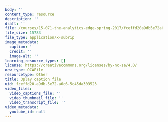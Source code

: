 ```yaml
---
body: ''
content_type: resource
description: ''
draft: ''
file: /courses/15-071-the-analytics-edge-spring-2017/fceffd20a9db5e72a6c65c45da303523_JcKvI821H0c.vtt
file_size: 15783
file_type: application/x-subrip
image_metadata:
  caption: ''
  credit: ''
  image-alt: ''
learning_resource_types: []
license: https://creativecommons.org/licenses/by-nc-sa/4.0/
ocw_type: OCWFile
resourcetype: Other
title: 3play caption file
uid: fceffd20-a9db-5e72-a6c6-5c45da303523
video_files:
  video_captions_file: ''
  video_thumbnail_file: ''
  video_transcript_file: ''
video_metadata:
  youtube_id: null
---
```

